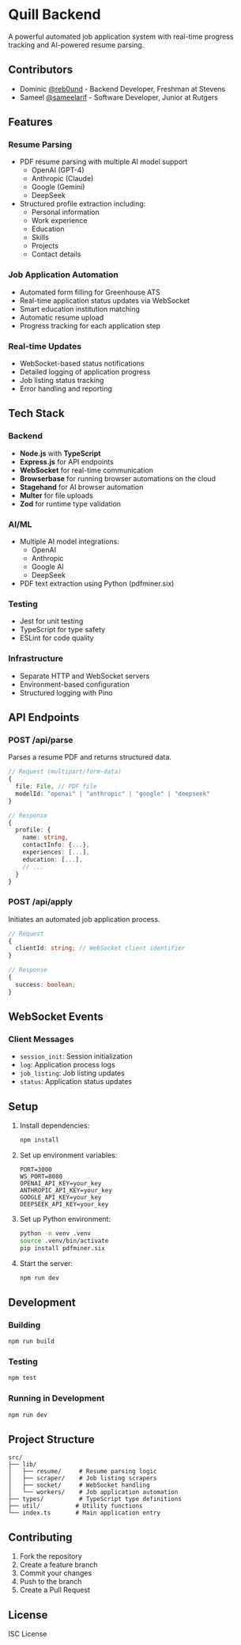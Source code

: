 # Quill Backend

A powerful automated job application system with real-time progress tracking and AI-powered resume parsing.

## Contributors

- Dominic [@reb0und](https://rebound.sh/) - Backend Developer, Freshman at Stevens
- Sameel [@sameelarif](https://www.sameel.dev) - Software Developer, Junior at Rutgers

## Features

### Resume Parsing

- PDF resume parsing with multiple AI model support
  - OpenAI (GPT-4)
  - Anthropic (Claude)
  - Google (Gemini)
  - DeepSeek
- Structured profile extraction including:
  - Personal information
  - Work experience
  - Education
  - Skills
  - Projects
  - Contact details

### Job Application Automation

- Automated form filling for Greenhouse ATS
- Real-time application status updates via WebSocket
- Smart education institution matching
- Automatic resume upload
- Progress tracking for each application step

### Real-time Updates

- WebSocket-based status notifications
- Detailed logging of application progress
- Job listing status tracking
- Error handling and reporting

## Tech Stack

### Backend

- **Node.js** with **TypeScript**
- **Express.js** for API endpoints
- **WebSocket** for real-time communication
- **Browserbase** for running browser automations on the cloud
- **Stagehand** for AI browser automation
- **Multer** for file uploads
- **Zod** for runtime type validation

### AI/ML

- Multiple AI model integrations:
  - OpenAI
  - Anthropic
  - Google AI
  - DeepSeek
- PDF text extraction using Python (pdfminer.six)

### Testing

- Jest for unit testing
- TypeScript for type safety
- ESLint for code quality

### Infrastructure

- Separate HTTP and WebSocket servers
- Environment-based configuration
- Structured logging with Pino

## API Endpoints

### POST /api/parse

Parses a resume PDF and returns structured data.

```typescript
// Request (multipart/form-data)
{
  file: File, // PDF file
  modelId: "openai" | "anthropic" | "google" | "deepseek"
}

// Response
{
  profile: {
    name: string,
    contactInfo: {...},
    experiences: [...],
    education: [...],
    // ...
  }
}
```

### POST /api/apply

Initiates an automated job application process.

```typescript
// Request
{
  clientId: string; // WebSocket client identifier
}

// Response
{
  success: boolean;
}
```

## WebSocket Events

### Client Messages

- `session_init`: Session initialization
- `log`: Application process logs
- `job_listing`: Job listing updates
- `status`: Application status updates

## Setup

1. Install dependencies:

   ```bash
   npm install
   ```

2. Set up environment variables:

   ```env
   PORT=3000
   WS_PORT=8080
   OPENAI_API_KEY=your_key
   ANTHROPIC_API_KEY=your_key
   GOOGLE_API_KEY=your_key
   DEEPSEEK_API_KEY=your_key
   ```

3. Set up Python environment:

   ```bash
   python -m venv .venv
   source .venv/bin/activate
   pip install pdfminer.six
   ```

4. Start the server:
   ```bash
   npm run dev
   ```

## Development

### Building

```bash
npm run build
```

### Testing

```bash
npm test
```

### Running in Development

```bash
npm run dev
```

## Project Structure

```
src/
├── lib/
│   ├── resume/     # Resume parsing logic
│   ├── scraper/    # Job listing scrapers
│   ├── socket/     # WebSocket handling
│   └── workers/    # Job application automation
├── types/          # TypeScript type definitions
├── util/          # Utility functions
└── index.ts       # Main application entry
```

## Contributing

1. Fork the repository
2. Create a feature branch
3. Commit your changes
4. Push to the branch
5. Create a Pull Request

## License

ISC License

